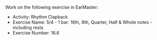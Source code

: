 Work on the following exercise in EarMaster:
- Activity: Rhythm Clapback
- Exercise Name: 5/4 - 1 bar: 16th, 8th, Quarter, Half & Whole notes - including rests
- Exercise Number: 16.6
